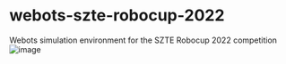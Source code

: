 # webots-szte-robocup-2022
Webots simulation environment for the SZTE Robocup 2022 competition
![image](https://user-images.githubusercontent.com/73738851/172389788-5ff9f2dd-e3fd-4d93-8c9b-dc2b754bb753.png)
